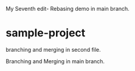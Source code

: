 
My Seventh edit-
Rebasing demo in main branch. 



# sample-project

branching and merging in second file. 

Branching and Merging in main branch. 

